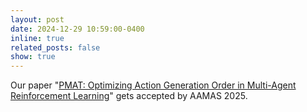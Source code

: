 ```yaml
---
layout: post
date: 2024-12-29 10:59:00-0400
inline: true
related_posts: false
show: true
---
```


Our paper "[PMAT: Optimizing Action Generation Order in Multi-Agent Reinforcement Learning](https://arxiv.org/abs/2502.16496)" gets accepted by AAMAS 2025.
